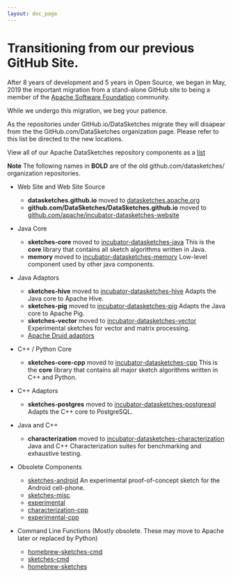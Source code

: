 ```yaml
---
layout: doc_page
---
```

<!--
    Licensed to the Apache Software Foundation (ASF) under one
    or more contributor license agreements.  See the NOTICE file
    distributed with this work for additional information
    regarding copyright ownership.  The ASF licenses this file
    to you under the Apache License, Version 2.0 (the
    "License"); you may not use this file except in compliance
    with the License.  You may obtain a copy of the License at

      http://www.apache.org/licenses/LICENSE-2.0

    Unless required by applicable law or agreed to in writing,
    software distributed under the License is distributed on an
    "AS IS" BASIS, WITHOUT WARRANTIES OR CONDITIONS OF ANY
    KIND, either express or implied.  See the License for the
    specific language governing permissions and limitations
    under the License.
-->

# Transitioning from our previous GitHub Site.

After 8 years of development and 5 years in Open Source, we began in May, 2019 the important migration from a stand-alone GitHub site to being a member of the [Apache Software Foundation](https://apache.org) community.  

While we undergo this migration, we beg your patience. 

As the repositories under GitHub.io/DataSketches migrate they will disapear from the the GitHub.com/DataSketches organization page. Please refer to this list be directed to the new locations. 

View all of our Apache DataSketches repository components as a [list](https://github.com/apache?utf8=%E2%9C%93&q=datasketches)

**Note** The following names in **BOLD** are of the old github.com/datasketches/ organization repositories.

* Web Site and Web Site Source
  * **datasketches.github.io** moved to [datasketches.apache.org](https://datasketches.apache.org)
  * **github.com/DataSketches/DataSketches.github.io** moved to [github.com/apache/incubator-datasketches-website](https://github.com/apache/incubator-datasketches-website)

* Java Core
  * **sketches-core** moved to [incubator-datasketches-java](https://github.com/apache/incubator-datasketches-java) This is the **core** library that contains all sketch algorithms written in Java.
  * **memory** moved to [incubator-datasketches-memory](https://github.com/apache/incubator-datasketches-memory) Low-level component used by other java components.

* Java Adaptors
  * **sketches-hive** moved to [incubator-datasketches-hive](https://github.com/apache/incubator-datasketches-hive) Adapts the Java core to Apache Hive.
  * **sketches-pig** moved to [incubator-datasketches-pig](https://github.com/apache/incubator-datasketches-pig) Adapts the Java core to Apache Pig.
  * **sketches-vector** moved to [incubator-datasketches-vector](https://github.com/apache/incubator-datasketches-vector) Experimental sketches for vector and matrix processing.
  * [Apache Druid adaptors](https://github.com/apache/druid/tree/master/extensions-core/datasketches)

* C++ / Python Core
  * **sketches-core-cpp** moved to [incubator-datasketches-cpp](https://github.com/apache/incubator-datasketches-cpp) This is the **core** library that contains all major sketch algorithms written in C++ and Python.

* C++ Adaptors
  * **sketches-postgres** moved to [incubator-datasketches-postgresql](https://github.com/apache/incubator-datasketches-postgresql) Adapts the C++ core to PostgreSQL.

* Java and C++
  * **characterization** moved to [incubator-datasketches-characterization](https://github.com/apache/incubator-datasketches-characterization) Java and C++ Characterization suites for benchmarking and exhaustive testing.

* Obsolete Components
  * [sketches-android](https://github.com/DataSketches/sketches-android) An experimental proof-of-concept sketch for the Android cell-phone.
  * [sketches-misc](https://github.com/DataSketches/sketches-misc)
  * [experimental](https://github.com/DataSketches/experimental)
  * [characterization-cpp](https://github.com/DataSketches/characterization-cpp)
  * [experimental-cpp](https://github.com/DataSketches/experimental-cpp)

* Command Line Functions (Mostly obsolete. These may move to Apache later or replaced by Python) 
  * [homebrew-sketches-cmd](https://github.com/DataSketches/homebrew-sketches-cmd)
  * [sketches-cmd](https://github.com/DataSketches/sketches-cmd)
  * [homebrew-sketches](https://github.com/DataSketches/homebrew-sketches)
